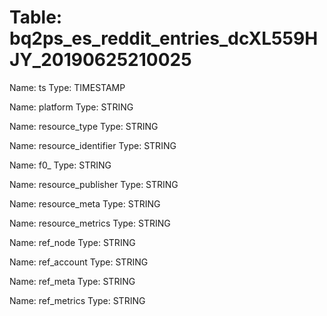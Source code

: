 Table: bq2ps_es_reddit_entries_dcXL559HJY_20190625210025
========================================================

Name: ts
Type: TIMESTAMP

Name: platform
Type: STRING

Name: resource_type
Type: STRING

Name: resource_identifier
Type: STRING

Name: f0_
Type: STRING

Name: resource_publisher
Type: STRING

Name: resource_meta
Type: STRING

Name: resource_metrics
Type: STRING

Name: ref_node
Type: STRING

Name: ref_account
Type: STRING

Name: ref_meta
Type: STRING

Name: ref_metrics
Type: STRING

